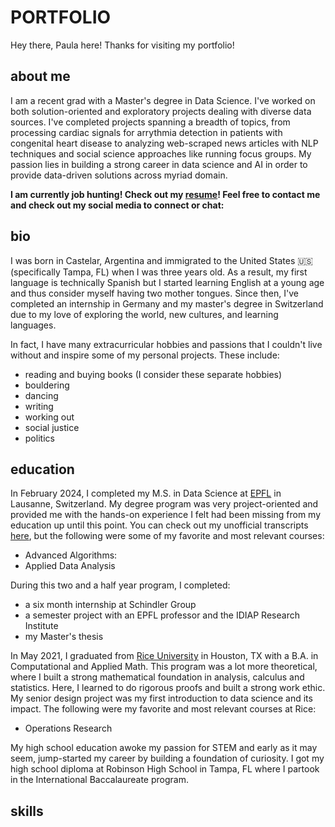 # PORTFOLIO

Hey there, Paula here! Thanks for visiting my portfolio!

## about me

I am a recent grad with a Master's degree in Data Science. I've worked on both solution-oriented and exploratory projects dealing with diverse data sources. I've completed projects spanning a breadth of topics, from processing cardiac signals for arrythmia detection in patients with congenital heart disease to analyzing web-scraped news articles with NLP techniques and social science approaches like running focus groups. My passion lies in building a strong career in data science and AI in order to provide data-driven solutions across myriad domain.

**I am currently job hunting! Check out my [resume](files/PaulaRescala_Resume.pdf)!
Feel free to contact me and check out my social media to connect or chat:**

## bio

I was born in Castelar, Argentina and immigrated to the United States :us: (specifically Tampa, FL) when I was three years old. As a result, my first language is technically Spanish but I started learning English at a young age and thus consider myself having two mother tongues. Since then, I've completed an internship in Germany and my master's degree in Switzerland due to my love of exploring the world, new cultures, and learning languages.

In fact, I have many extracurricular hobbies and passions that I couldn't live without and inspire some of my personal projects. These include:

* reading and buying books (I consider these separate hobbies)
* bouldering
* dancing
* writing
* working out
* social justice
* politics

## education

In February 2024, I completed my M.S. in Data Science at [EPFL](https://www.epfl.ch/en/) in Lausanne, Switzerland.
My degree program was very project-oriented and provided me with the hands-on experience I felt had been missing from my education up until this point.
You can check out my unofficial transcripts [here](files/transcripts_EPFL.pdf), but the following were some of my favorite and most relevant courses:

* Advanced Algorithms:
* Applied Data Analysis

During this two and a half year program, I completed:

* a six month internship at Schindler Group  
* a semester project with an EPFL professor and the IDIAP Research Institute
* my Master's thesis

In May 2021, I graduated from [Rice University](https://www.rice.edu) in Houston, TX with a B.A. in Computational and Applied Math.
This program was a lot more theoretical, where I built a strong mathematical foundation in analysis, calculus and statistics.
Here, I learned to do rigorous proofs and built a strong work ethic.
My senior design project was my first introduction to data science and its impact.
The following were my favorite and most relevant courses at Rice:

* Operations Research

My high school education awoke my passion for STEM and early as it may seem, jump-started my career by building a foundation of curiosity.
I got my high school diploma at Robinson High School in Tampa, FL where I partook in the International Baccalaureate program.

## skills

